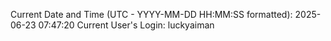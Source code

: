 Current Date and Time (UTC - YYYY-MM-DD HH:MM:SS formatted): 2025-06-23 07:47:20
Current User's Login: luckyaiman
